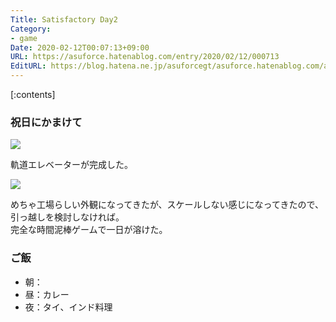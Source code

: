 ```yaml
---
Title: Satisfactory Day2
Category:
- game
Date: 2020-02-12T00:07:13+09:00
URL: https://asuforce.hatenablog.com/entry/2020/02/12/000713
EditURL: https://blog.hatena.ne.jp/asuforcegt/asuforce.hatenablog.com/atom/entry/26006613510159538
---
```


[:contents]

###  祝日にかまけて

<span itemtype="http://schema.org/Photograph" itemscope="itemscope"><img class="magnifiable" src="https://cdn-ak.f.st-hatena.com/images/fotolife/a/asuforcegt/20200807/20200807142029.png" itemprop="image"></span>

軌道エレベーターが完成した。

<span itemtype="http://schema.org/Photograph" itemscope="itemscope"><img class="magnifiable" src="https://cdn-ak.f.st-hatena.com/images/fotolife/a/asuforcegt/20200807/20200807142038.png" itemprop="image"></span>

めちゃ工場らしい外観になってきたが、スケールしない感じになってきたので、引っ越しを検討しなければ。  
完全な時間泥棒ゲームで一日が溶けた。

### ご飯

- 朝：
- 昼：カレー
- 夜：タイ、インド料理
